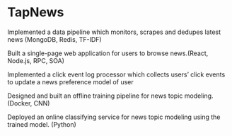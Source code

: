 # TapNews
Implemented a data pipeline which monitors, scrapes and dedupes latest news (MongoDB, Redis, TF-IDF)

Built a single-page web application for users to browse news.(React, Node.js, RPC, SOA)

Implemented a click event log processor which collects users’ click events to update a news preference model of user

Designed and built an offline training pipeline for news topic modeling. (Docker, CNN)

Deployed an online classifying service for news topic modeling using the trained model. (Python)
